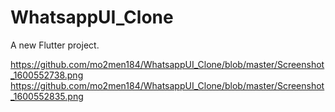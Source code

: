 # WhatsappUI_Clone

A new Flutter project.

https://github.com/mo2men184/WhatsappUI_Clone/blob/master/Screenshot_1600552738.png
https://github.com/mo2men184/WhatsappUI_Clone/blob/master/Screenshot_1600552835.png
